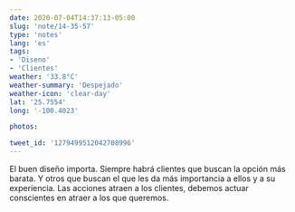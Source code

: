 ```yaml
---
date: 2020-07-04T14:37:13-05:00
slug: 'note/14-35-57'
type: 'notes'
lang: 'es'
tags:
- 'Diseno'
- 'Clientes'
weather: '33.8°C'
weather-summary: 'Despejado'
weather-icon: 'clear-day'
lat: '25.7554'
long: '-100.4023'

photos:

tweet_id: '1279499512042708996'
---
```

El buen diseño importa. Siempre habrá clientes que buscan la opción más barata. Y otros que buscan el que les da más importancia a ellos y a su experiencia. Las acciones atraen a los clientes, debemos actuar conscientes en atraer a los que queremos.   